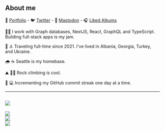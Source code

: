 ## About me

🎨  [Portfolio](https://linesofcode.dev) -  🐦  [Twitter](https://twitter.com/linesofcodedev) -  🐘  [Mastodon](https://mastodon.social/@linesofcode) -  🎧  [Liked Albums](https://open.spotify.com/playlist/7cih3mDZUI4EbbPlCwWE9f?si=iwGeowETQVupFEoRurU_uA)

🔬🥼 I work with Graph databases, NextJS, React, GraphQL and TypeScript. Building full-stack apps is my jam.

🌊 ⚓ Traveling full-time since 2021. I've lived in Albania, Georgia, Turkey, and Ukraine.

🌧️ ☕ Seattle is my homebase.

⛰️ 🧗‍♂️ Rock climbing is cool.

🚀 💻 Incrementing my GitHub commit streak one day at a time.


---

[![](https://gtce.itsvg.in/api?username=linesofcodedev)](https://github.com/VishwaGauravIn/github-twitter-card-embed)
---
![](https://github-readme-stats.vercel.app/api?username=TimMikeladze&theme=dark&hide_border=false&include_all_commits=true&count_private=true)<br/>
![](https://github-readme-streak-stats.herokuapp.com/?user=TimMikeladze&theme=dark&hide_border=false)<br/>
![](https://github-readme-stats.vercel.app/api/top-langs/?username=TimMikeladze&theme=dark&hide_border=false&include_all_commits=true&count_private=true&layout=compact)

